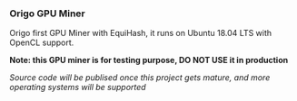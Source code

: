 ### Origo GPU Miner

Origo first GPU Miner with EquiHash, it runs on Ubuntu 18.04 LTS with OpenCL support.

**Note: this GPU miner is for testing purpose, DO NOT USE it in production**

_Source code will be publised once this project gets mature, and more operating systems will be supported_